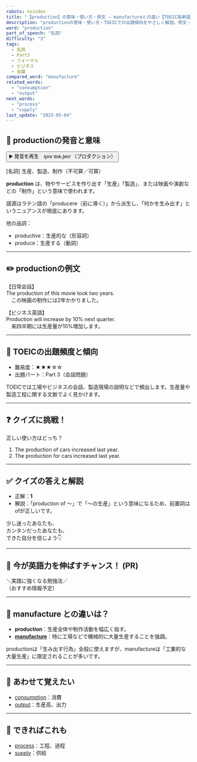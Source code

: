 ```yaml
---
robots: noindex
title: "【production】の意味・使い方・例文 ― manufactureとの違い【TOEIC英単語】"
description: "productionの意味・使い方・TOEICでの出題傾向をやさしく解説。例文・クイズ付きでmanufactureとの違いもわかりやすく学べます。"
word: "production"
part_of_speech: "名詞"
difficulty: "3"
tags:
  - 名詞
  - Part3
  - フォーマル
  - ビジネス
  - 会議
compared_word: "manufacture"
related_words:
  - "consumption"
  - "output"
next_words:
  - "process"
  - "supply"
last_update: "2025-05-04"
---
```


## 🔰 productionの発音と意味

<button class="play-audio" onclick="playTTS('production')">
  <span class="play-audio-main">
    ▶️ 発音を再生　/prəˈdʌk.ʃən/
  </span>
  <span class="play-audio-sub">
    （プロダクション）
  </span>
</button>

[名詞] 生産、製造、制作（不可算／可算）

**production** は、物やサービスを作り出す「生産」「製造」、または映画や演劇などの「制作」という意味で使われます。

語源はラテン語の「producere（前に導く）」から派生し、「何かを生み出す」というニュアンスが根底にあります。

他の品詞：  
- productive：生産的な（形容詞）
- produce：生産する（動詞）

---

## ✏️ productionの例文

【日常会話】  
The production of this movie took two years.  
　この映画の制作には2年かかりました。

【ビジネス英語】  
Production will increase by 10% next quarter.  
　来四半期には生産量が10%増加します。

---

## 🎯 TOEICの出題頻度と傾向

- 難易度：★★★☆☆
- 出題パート：Part 3（会話問題）

TOEICでは工場やビジネスの会話、製造現場の説明などで頻出します。生産量や製造工程に関する文脈でよく見かけます。

---

## ❓ クイズに挑戦！

正しい使い方はどっち？

1. The production of cars increased last year.  
2. The production for cars increased last year.

---

## ✅ クイズの答えと解説

- 正解：**1**
- 解説：「production of ～」で「～の生産」という意味になるため、前置詞はofが正しいです。

少し迷ったあなたも、  
カンタンだったあなたも、  
できた自分を信じよう👇️

---

## 🚀 今が英語力を伸ばすチャンス！ (PR)

<div class="info-center">
＼実践に強くなる勉強法／<br>  
（おすすめ情報予定）
</div>

---

## 🤔  manufacture との違いは？

- **production**：生産全体や制作活動を幅広く指す。
- **[manufacture](/word/manufacture)**：特に工場などで機械的に大量生産することを強調。

productionは「生み出す行為」全般に使えますが、manufactureは「工業的な大量生産」に限定されることが多いです。

---

## 🧩 あわせて覚えたい

- [consumption](/word/consumption)：消費
- [output](/word/output)：生産高、出力

---

## 📖 できればこれも

- [process](/word/process)：工程、過程
- [supply](/word/supply)：供給

<!-- cvid: aid49_bid46 -->
